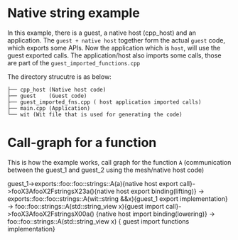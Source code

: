# Native string example

In this example, there is a guest, a native host (cpp_host) and an application.
The `guest + native host` together form the actual `guest` code, which exports some APIs.
Now the application which is `host`, will use the guest exported calls.
The application/host also imports some calls, those are part of the `guest_imported_functions.cpp`

The directory strucutre is as below:
```
├── cpp_host (Native host code)
├── guest    (Guest code)
├── guest_imported_fns.cpp ( host application imported calls)
├── main.cpp (Application)
└── wit (Wit file that is used for generating the code)

```

# Call-graph for a function

This is how the example works, call graph for the function `A` (communication between the guest_1 and guest_2 using the mesh/native host code)

guest_1->exports::foo::foo::strings::A(a){native host export call}->fooX3AfooX2FstringsX23a(){native host export binding(lifting)}
-> exports::foo::foo::strings::A(wit::string &&x){guest_1 export implementation}
-> foo::foo::strings::A(std::string_view x){guest import call}->fooX3AfooX2FstringsX00a() {native host import binding(lowering)}
-> foo::foo::strings::A(std::string_view x) { guest import functions implementation}
